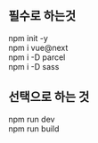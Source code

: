 ## 필수로 하는것 

npm init -y<br>
npm i vue@next<br>
npm i -D parcel<br>
npm i -D sass<br>

## 선택으로 하는 것 
npm run dev<br>
npm run build


